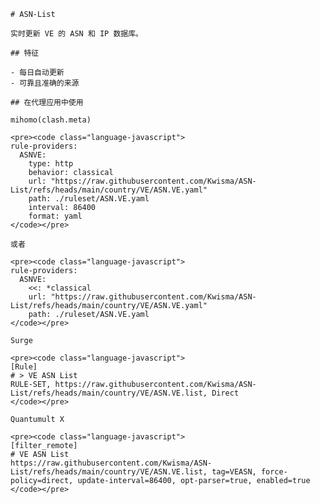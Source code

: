
    # ASN-List
    
    实时更新 VE 的 ASN 和 IP 数据库。
    
    ## 特征
    
    - 每日自动更新
    - 可靠且准确的来源
    
    ## 在代理应用中使用
    
    mihomo(clash.meta)
   
    <pre><code class="language-javascript">
    rule-providers:
      ASNVE:
        type: http
        behavior: classical
        url: "https://raw.githubusercontent.com/Kwisma/ASN-List/refs/heads/main/country/VE/ASN.VE.yaml"
        path: ./ruleset/ASN.VE.yaml
        interval: 86400
        format: yaml
    </code></pre>

    或者

    <pre><code class="language-javascript">
    rule-providers:
      ASNVE:
        <<: *classical
        url: "https://raw.githubusercontent.com/Kwisma/ASN-List/refs/heads/main/country/VE/ASN.VE.yaml"
        path: ./ruleset/ASN.VE.yaml
    </code></pre>
    
    Surge
    
    <pre><code class="language-javascript">
    [Rule]
    # > VE ASN List
    RULE-SET, https://raw.githubusercontent.com/Kwisma/ASN-List/refs/heads/main/country/VE/ASN.VE.list, Direct
    </code></pre>
    
    Quantumult X
    
    <pre><code class="language-javascript">
    [filter_remote]
    # VE ASN List
    https://raw.githubusercontent.com/Kwisma/ASN-List/refs/heads/main/country/VE/ASN.VE.list, tag=VEASN, force-policy=direct, update-interval=86400, opt-parser=true, enabled=true
    </code></pre>
    